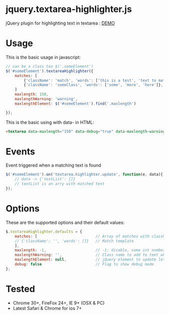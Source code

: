 jquery.textarea-highlighter.js
==============================

jQuery plugin for highlighting text in textarea : [DEMO](http://marexandre.github.io/jquery.textarea-highlighter.js/demo/ "DEMO")


# Usage

This is the basic usage in javascript:

```javascript
// can be a class too $('.someElement')
$('#someElement').textareaHighlighter({
    matches: [
        {'className': 'match', 'words': ['this is a test', 'text to match']},
        {'className': 'someClass', 'words': ['some', 'more', 'here']},
    ]
    maxlength: 150,
    maxlengthWarning: 'warning',
    maxlengthElement: $('#someElement').find('.maxlength')

});
```

This is the basic using with data- in HTML:

```html
<textarea data-maxlength="150" data-debug="true" data-maxlength-warning="warning"></textarea>
```

# Events

Event triggered when a matching text is found

```javascript
$('#someElement').on('textarea.highlighter.update', function(e, data){
    // data -> {'textList': []}
    // textList is an arry with matched text
});
```

# Options

These are the supported options and their default values:

```javascript
$.textareaHighlighter.defaults = {
    matches: [                          // Array of matches with className & word array
    // {'className': '', 'words': []}   // Match template
    ],
    maxlength: -1,                      // -1: disable, some int number over 0
    maxlengthWarning: '',               // Class name to add to text when it's over max length
    maxlengthElement: null,             // jQuery element to update letter count in the view
    debug: false                        // Flag to show debug mode
};
```

# Tested

- Chrome 30+, FireFox 24+, IE 9+ (OSX & PC)
- Latest Safari & Chrome for ios 7+
